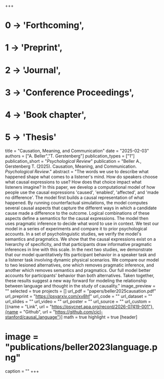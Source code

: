 +++
# 0 -> 'Forthcoming',
# 1 -> 'Preprint',
# 2 -> 'Journal',
# 3 -> 'Conference Proceedings',
# 4 -> 'Book chapter',
# 5 -> 'Thesis'

title = "Causation, Meaning, and Communication"
date = "2025-02-03"
authors = ["A. Beller","T. Gerstenberg"]
publication_types = ["1"]
publication_short = "_Psychological Review_"
publication = "Beller A., Gerstenberg T. (2025). Causation, Meaning, and Communication. _Psychological Review_."
abstract = "The words we use to describe what happened shape what comes to a listener's mind. How do speakers choose what causal expressions to use? How does that choice impact what listeners imagine? In this paper, we develop a computational model of how people use the causal expressions 'caused', 'enabled', 'affected', and 'made no difference'. The model first builds a causal representation of what happened. By running counterfactual simulations, the model computes several causal aspects that capture the different ways in which a candidate cause made a difference to the outcome. Logical combinations of these aspects define a semantics for the causal expressions. The model then uses pragmatic inference to decide what word to use in context. We test our model in a series of experiments and compare it to prior psychological accounts. In a set of psycholinguistic studies, we verify the model's semantics and pragmatics. We show that the causal expressions exist on a hierarchy of specificity, and that participants draw informative pragmatic inferences in line with this scale. In the next two studies, we demonstrate that our model quantitatively fits participant behavior in a speaker task and a listener task involving dynamic physical scenarios. We compare our model to two lesioned alternatives, one which removes pragmatic inference, and another which removes semantics and pragmatics. Our full model better accounts for participants' behavior than both alternatives. Taken together, these results suggest a new way forward for modeling the relationship between language and thought in the study of causality."
image_preview = ""
selected = true
projects = []
url_pdf = "papers/beller2025causation.pdf"
url_preprint = "https://psyarxiv.com/xv8hf"
url_code = ""
url_dataset = ""
url_slides = ""
url_video = ""
url_poster = ""
url_source = ""
url_custom = [{name = "Link", url = "https://psycnet.apa.org/record/2026-07419-001"},{name = "Github", url = "https://github.com/cicl-stanford/causal_language"}]
math = true
highlight = true
[header]
# image = "publications/beller2023language.png"
caption = ""
+++